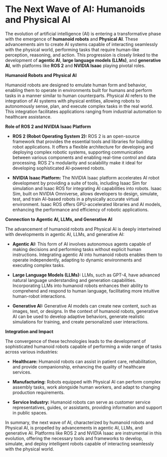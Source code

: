 # The Next Wave of AI: Humanoids and Physical AI

The evolution of artificial intelligence (AI) is entering a transformative phase with the emergence of **humanoid robots** and **Physical AI**. These advancements aim to create AI systems capable of interacting seamlessly with the physical world, performing tasks that require human-like perception, reasoning, and action. This progression is closely linked to the development of **agentic AI**, **large language models (LLMs)**, and **generative AI**, with platforms like **ROS 2** and **NVIDIA Isaac** playing pivotal roles.

**Humanoid Robots and Physical AI**

Humanoid robots are designed to emulate human form and behavior, enabling them to operate in environments built for humans and perform tasks in a manner similar to human counterparts. Physical AI refers to the integration of AI systems with physical entities, allowing robots to autonomously sense, plan, and execute complex tasks in the real world. This integration facilitates applications ranging from industrial automation to healthcare assistance.

**Role of ROS 2 and NVIDIA Isaac Platform**

- **ROS 2 (Robot Operating System 2):** ROS 2 is an open-source framework that provides the essential tools and libraries for building robot applications. It offers a flexible architecture for developing and deploying complex robotic systems, supporting communication between various components and enabling real-time control and data processing. ROS 2's modularity and scalability make it ideal for developing sophisticated AI-powered robots.

- **NVIDIA Isaac Platform:** The NVIDIA Isaac platform accelerates AI robot development by providing a suite of tools, including Isaac Sim for simulation and Isaac ROS for integrating AI capabilities into robots. Isaac Sim, built on NVIDIA Omniverse, allows developers to design, simulate, test, and train AI-based robots in a physically accurate virtual environment. Isaac ROS offers GPU-accelerated libraries and AI models, enhancing the performance and efficiency of robotic applications.

**Connection to Agentic AI, LLMs, and Generative AI**

The advancement of humanoid robots and Physical AI is deeply intertwined with developments in agentic AI, LLMs, and generative AI:

- **Agentic AI:** This form of AI involves autonomous agents capable of making decisions and performing tasks without explicit human instructions. Integrating agentic AI into humanoid robots enables them to operate independently, adapting to dynamic environments and executing complex tasks.

- **Large Language Models (LLMs):** LLMs, such as GPT-4, have advanced natural language understanding and generation capabilities. Incorporating LLMs into humanoid robots enhances their ability to comprehend and respond to human language, facilitating more intuitive human-robot interactions.

- **Generative AI:** Generative AI models can create new content, such as images, text, or designs. In the context of humanoid robots, generative AI can be used to develop adaptive behaviors, generate realistic simulations for training, and create personalized user interactions.

**Integration and Impact**

The convergence of these technologies leads to the development of sophisticated humanoid robots capable of performing a wide range of tasks across various industries:

- **Healthcare:** Humanoid robots can assist in patient care, rehabilitation, and provide companionship, enhancing the quality of healthcare services.

- **Manufacturing:** Robots equipped with Physical AI can perform complex assembly tasks, work alongside human workers, and adapt to changing production requirements.

- **Service Industry:** Humanoid robots can serve as customer service representatives, guides, or assistants, providing information and support in public spaces.

In summary, the next wave of AI, characterized by humanoid robots and Physical AI, is propelled by advancements in agentic AI, LLMs, and generative AI. Platforms like ROS 2 and NVIDIA Isaac are instrumental in this evolution, offering the necessary tools and frameworks to develop, simulate, and deploy intelligent robots capable of interacting seamlessly with the physical world.
